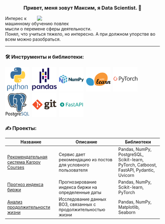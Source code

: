 ### <p align="center">Привет, меня зовут Максим, я Data Scientist. 👋</p>



<img align="right" src="https://i.giphy.com/media/v1.Y2lkPTc5MGI3NjExM2FiZTM5dDAwaG4wOWJnMHFhcm41YnU1ZGZpdXI3N2RxdnhqOHVhdyZlcD12MV9pbnRlcm5hbF9naWZfYnlfaWQmY3Q9Zw/AhjXalGPAfJg4/giphy.gif" width="400"/>


Интерес к машинному обучению повлек    
мысли о перемене сферы деятельности.   
Понял, что учиться тяжело, но интересно. А при должном упорстве во всем можно разобраться.
   
   
   
   
   
   
   
   
   
---

###  🛠️ Инструменты и библиотеки:
<div>
  <img src="https://github.com/devicons/devicon/blob/master/icons/python/python-original-wordmark.svg" title="python" alt="python" width="80" height="80"/>&nbsp;
  <img src="https://github.com/devicons/devicon/blob/master/icons/pandas/pandas-original-wordmark.svg" title="python" alt="python" width="80" height="80"/>&nbsp;
  <img src="https://github.com/devicons/devicon/blob/master/icons/numpy/numpy-original-wordmark.svg" title="python" alt="python" width="80" height="80"/>&nbsp;
  <img src="https://github.com/devicons/devicon/blob/master/icons/scikitlearn/scikitlearn-original.svg" title="python" alt="python" width="80" height="80"/>&nbsp;
  <img src="https://github.com/devicons/devicon/blob/master/icons/pytorch/pytorch-original-wordmark.svg" title="python" alt="python" width="80" height="80"/>&nbsp;
  <img src="https://github.com/devicons/devicon/blob/master/icons/postgresql/postgresql-original-wordmark.svg" title="python" alt="python" width="80" height="80"/>&nbsp;
  <img src="https://github.com/devicons/devicon/blob/master/icons/git/git-original-wordmark.svg" title="python" alt="python" width="80" height="80"/>&nbsp;
  <img src="https://github.com/devicons/devicon/blob/master/icons/fastapi/fastapi-original-wordmark.svg" title="python" alt="python" width="80" height="80"/>
</div>

### :writing_hand: Проекты:
  | Название |   Описание           |      Библиотеки         |
  |-----------|---------------------|-------------|
  | [Рекомендательная система Karpov Courses](https://github.com/MaximeUglov/Recommendation-system-Karpov-Courses) | Сервис дает рекомендацию из постов для условного пользователя | Pandas, NumPy, PostgreSQL, Scikit-learn, PyTorch, Catboost, FastAPI, Pydantic, Uvicorn|
  | [Прогноз индекса биржи](https://github.com/MaximeUglov/Stock-market-prediction) | Прогнозирование индекса биржи на определенные даты | Pandas, NumPy, Scikit-learn, PyTorch|
  | [Анализ продолжительности жизни](https://github.com/MaximeUglov/Life-expectancy-WHO) | Исследование данных ВОЗ, связанных с продолжительностью жизни | Pandas, NumPy, Matplotlib, Seaborn |
  

<!--
**MaximeUglov/MaximeUglov** is a ✨ _special_ ✨ repository because its `README.md` (this file) appears on your GitHub profile.

Here are some ideas to get you started:

- 🔭 I’m currently working on ...
- 🌱 I’m currently learning ...
- 👯 I’m looking to collaborate on ...
- 🤔 I’m looking for help with ...
- 💬 Ask me about ...
- 📫 How to reach me: ...
- 😄 Pronouns: ...
- ⚡ Fun fact: ...
-->
